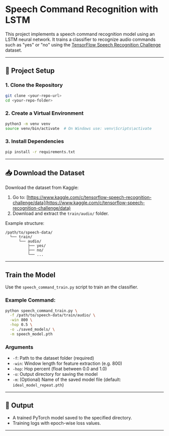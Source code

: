 # Speech Command Recognition with LSTM

This project implements a speech command recognition model using an LSTM neural network. It trains a classifier to recognize audio commands such as "yes" or "no" using the [TensorFlow Speech Recognition Challenge](https://www.kaggle.com/c/tensorflow-speech-recognition-challenge/data) dataset.

---

## 📁 Project Setup

### 1. Clone the Repository

```bash
git clone <your-repo-url>
cd <your-repo-folder>
```

### 2. Create a Virtual Environment

```bash
python3 -m venv venv
source venv/bin/activate  # On Windows use: venv\Scripts\activate
```

### 3. Install Dependencies

```bash
pip install -r requirements.txt
```

---

## 📥 Download the Dataset

Download the dataset from Kaggle:

1. Go to: [https://www.kaggle.com/c/tensorflow-speech-recognition-challenge/data](https://www.kaggle.com/c/tensorflow-speech-recognition-challenge/data)
2. Download and extract the `train/audio/` folder.

Example structure:

```
/path/to/speech-data/
  └── train/
      └── audio/
          ├── yes/
          ├── no/
          └── ...
```

---

## Train the Model

Use the `speech_command_train.py` script to train an the classifier.

### Example Command:

```bash
python speech_command_train.py \
  -f /path/to/speech-data/train/audio/ \
  -win 800 \
  -hop 0.5 \
  -o ./saved_models/ \
  -m speech_model.pth
```

### Arguments

* `-f`: Path to the dataset folder (required)
* `-win`: Window length for feature extraction (e.g. 800)
* `-hop`: Hop percent (float between 0.0 and 1.0)
* `-o`: Output directory for saving the model
* `-m`: (Optional) Name of the saved model file (default: `ideal_model_repeat.pth`)

---

## 📄 Output

* A trained PyTorch model saved to the specified directory.
* Training logs with epoch-wise loss values.

---








